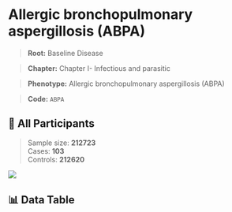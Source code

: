 # Allergic bronchopulmonary aspergillosis (ABPA)

> **Root:** Baseline Disease  

> **Chapter:** Chapter I- Infectious and parasitic  

> **Phenotype:** Allergic bronchopulmonary aspergillosis (ABPA)  

> **Code:** `ABPA`

## 🧪 All Participants  
> Sample size: **212723**  
> Cases: **103**  
> Controls: **212620**
<img src="/Sensitive/Figures/ALL/Incidence/ABPA.png"/>

## 📊 Data Table
<CsvTableMRF src="/Sensitive/Data/ALL/Incidence/COX_ABPA.csv"/>

